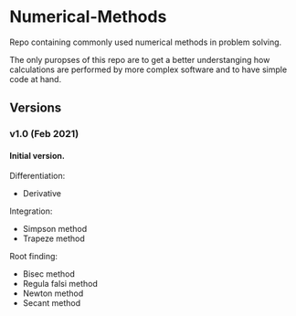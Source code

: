 # Numerical-Methods
Repo containing commonly used numerical methods in problem solving.

The only puropses of this repo are to get a better understanging how calculations are performed by more complex software and to have simple code at hand.

## Versions

### v1.0 (Feb 2021)
#### Initial version.
  
Differentiation:
- Derivative 

Integration:
- Simpson method
- Trapeze method

Root finding:
- Bisec method
- Regula falsi method
- Newton method
- Secant method
